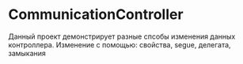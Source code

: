 # CommunicationController
Данный проект демонстрирует разные спсобы изменения данных контроллера.
Изменение с помощью: свойства, segue, делегата, замыкания 
